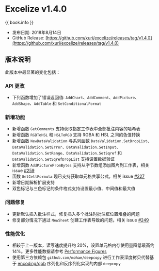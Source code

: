 # Excelize v1.4.0

{{ book.info }}

* 发布日期: 2018年8月14日
* GitHub Release: [https://github.com/xuri/excelize/releases/tag/v1.4.0](https://github.com/xuri/excelize/releases/tag/v1.4.0)

## 版本说明

此版本中最显著的变化包括：

### API 更改

* 下列函数增加了错误返回值: `AddChart`、`AddComment`、`AddPicture`、`AddShape`、`AddTable` 和 `SetConditionalFormat`

### 新增功能

* 新增函数 `GetComments` 支持获取指定工作表中全部批注内容的哈希表
* 新增函数 `RGBToHSL` 和 `HSLToRGB` 支持 RGBA 和 HSL 之间的色值转换
* 新增函数 `NewDataValidation` 与系列函数 `DataValidation.SetDropList`、`DataValidation.SetError`、`DataValidation.SetInput`、`DataValidation.SetRange`、`DataValidation.SetSqref` 和 `DataValidation.SetSqrefDropList` 支持设置数据验证
* 新增函数 `AddPictureFromBytes` 支持从字节数组添加图片到工作表，相关 issue [#259](https://github.com/xuri/excelize/issues/259)
* 函数 `GetCellFormula` 现已支持获取单元格共享公式，相关 issue [#227](https://github.com/xuri/excelize/issues/227)
* 新增日期解析扩展支持
* 双色标记与三色标记的条件格式支持设置最小值、中间值和最大值

### 问题修复

* 更新默认插入批注样式，修复插入多个批注时批注框位置堆叠的问题
* 修复部分情况下通过 `NewSheet` 创建工作表导致的问题，相关 issue [#249](https://github.com/xuri/excelize/issues/249)

### 性能优化

* 相较于上一版本，读写速度提升约 20%，设置单元格内存使用量降低最高约 14%。更多性能数据请参考 [Performance Figures](https://github.com/xuri/excelize/wiki#performance-figures)
* 使用第三方依赖包 `github.com/mohae/deepcopy` 进行工作表深度拷贝代替基于 [encoding/gob](https://go.dev/blog/gob) 序列化和反序列化实现的内部 `deepcopy`
